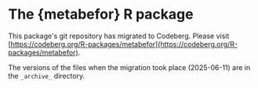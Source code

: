 # The {metabefor} R package

This package's git repository has migrated to Codeberg. Please visit [https://codeberg.org/R-packages/metabefor](https://codeberg.org/R-packages/metabefor).

The versions of the files when the migration took place (2025-06-11) are in the `_archive_` directory.
